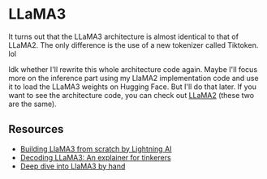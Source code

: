 # LLaMA3

It turns out that the LLaMA3 architecture is almost identical to that of LLaMA2. The only difference is the use of a new tokenizer called Tiktoken. lol

Idk whether I'll rewrite this whole architecture code again. Maybe I'll focus more on the inference part using my LlaMA2 implementation code and use it to load the LLaMA3 weights on Hugging Face. But I'll do that later. If you want to see the architecture code, you can check out [LLaMA2](../llama2) (these two are the same).

## Resources

- [Building LlaMA3 from scratch by Lightning AI](https://lightning.ai/fareedhassankhan12/studios/building-llama-3-from-scratch?section=featured)
- [Decoding LLaMA3: An explainer for tinkerers](https://hasgeek.com/simrathanspal/the-llama3-guide/sub/decoding-llama3-part-1-intro-to-llama3-RCehJkfUH348ryim1x6PLN)
- [Deep dive into LlaMA3 by hand](http://medium.com/data-science/deep-dive-into-llama-3-by-hand-%EF%B8%8F-6c6b23dc92b2)

